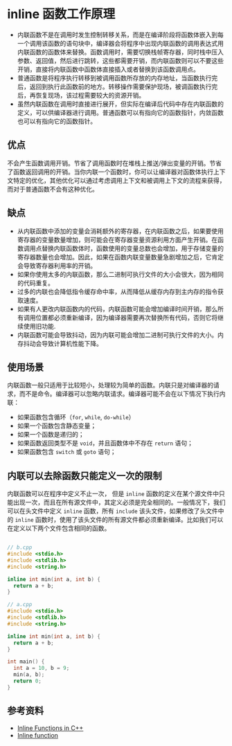 # inline 函数工作原理

- 内联函数不是在调用时发生控制转移关系，而是在编译阶段将函数体嵌入到每一个调用该函数的语句块中，编译器会将程序中出现内联函数的调用表达式用内联函数的函数体来替换。函数调用时，需要切换栈帧寄存器，同时栈中压入参数、返回值，然后进行跳转，这些都需要开销，而内联函数则可以不要这些开销，直接将内联函数中函数体直接插入或者替换到该函数调用点。
- 普通函数是将程序执行转移到被调用函数所存放的内存地址，当函数执行完后，返回到执行此函数前的地方。转移操作需要保护现场，被调函数执行完后，再恢复现场，该过程需要较大的资源开销。
- 虽然内联函数在调用时直接进行展开，但实际在编译后代码中存在内联函数的定义，可以供编译器进行调用。普通函数可以有指向它的函数指针，内敛函数也可以有指向它的函数指针。

## 优点

不会产生函数调用开销。节省了调用函数时在堆栈上推送/弹出变量的开销。节省了函数返回调用的开销。当你内联一个函数时，你可以让编译器对函数体执行上下文特定的优化，其他优化可以通过考虑调用上下文和被调用上下文的流程来获得，而对于普通函数不会有这种优化。

## 缺点

- 从内联函数中添加的变量会消耗额外的寄存器，在内联函数之后，如果要使用寄存器的变量数量增加，则可能会在寄存器变量资源利用方面产生开销。在函数调用点替换内联函数体时，函数使用的变量总数也会增加，用于存储变量的寄存器数量也会增加。因此，如果在函数内联变量数量急剧增加之后，它肯定会导致寄存器利用率的开销。
- 如果你使用太多的内联函数，那么二进制可执行文件的大小会很大，因为相同的代码重复。
- 过多的内联也会降低指令缓存命中率，从而降低从缓存内存到主内存的指令获取速度。
- 如果有人更改内联函数内的代码，内联函数可能会增加编译时间开销，那么所有调用位置都必须重新编译，因为编译器需要再次替换所有代码，否则它将继续使用旧功能.
- 内联函数可能会导致抖动，因为内联可能会增加二进制可执行文件的大小。内存抖动会导致计算机性能下降。

## 使用场景

内联函数一般只适用于比较短小，处理较为简单的函数。内联只是对编译器的请求，而不是命令。编译器可以忽略内联请求。编译器可能不会在以下情况下执行内联：

- 如果函数包含循环（`for`, `while`, `do-while`）
- 如果一个函数包含静态变量；
- 如果一个函数是递归的；
- 如果函数返回类型不是 `void`，并且函数体中不存在 `return` 语句；
- 如果函数包含 `switch` 或 `goto` 语句；

## 内联可以去除函数只能定义一次的限制

内联函数可以在程序中定义不止一次， 但是 `inline` 函数的定义在某个源文件中只能出现一次，而且在所有源文件中，其定义必须是完全相同的。一般情况下，我们可以在头文件中定义 `inline` 函数，所有 `include` 该头文件，如果修改了头文件中的 `inline` 函数时，使用了该头文件的所有源文件都必须重新编译。比如我们可以在定义以下两个文件包含相同的函数。

```cpp

// b.cpp
#include <stdio.h>
#include <stdlib.h>
#include <string.h>

inline int min(int a, int b) {
  return a + b;
}

// a.cpp
#include <stdio.h>
#include <stdlib.h>
#include <string.h>

inline int min(int a, int b) {
  return a + b;
}

int main() {
  int a = 10, b = 9;
  min(a, b);
  return 0;
}
```

## 参考资料

- [Inline Functions in C++](https://www.geeksforgeeks.org/inline-functions-cpp/?ref=gcse)
- [Inline function](https://en.wikipedia.org/wiki/Inline_function)
